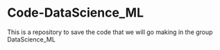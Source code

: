 # Code-DataScience_ML
This is a repository to save the code that we will go making in the group DataScience_ML
